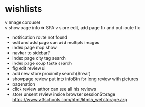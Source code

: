 # wishlists
v Image corousel  
v show page info => SPA 
v  store edit, add page fix and put route fix 
*  notification route not found
*  edit and add  page can add multiple images
*  index page map show
*  navbar to sidebar?
*  index page city tag search
*  index page soup taste search
*  fig edit review ui
*  add new store proximity search($near)
*  showpage review put into infoBtn for long review with pictures
*  pagenation
*  click review arthor can see all his reviews
*  store unsent review inside browser sessionStorage https://www.w3schools.com/html/html5_webstorage.asp